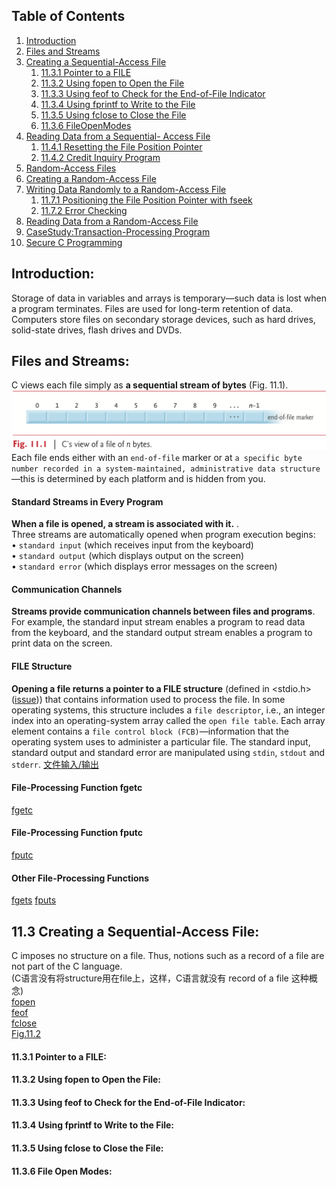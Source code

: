 ## <a name='contents'>Table of Contents</a>

1. [Introduction](#11.1)
1. [Files and Streams](#11.2)
1. [Creating a Sequential-Access File](#11.3)
   1. [11.3.1 Pointer to a FILE](#11.)
   1. [11.3.2 Using fopen to Open the File](#11.)
   1. [11.3.3 Using feof to Check for the End-of-File Indicator](#11.)
   1. [11.3.4 Using fprintf to Write to the File](#11.)
   1. [11.3.5 Using fclose to Close the File](#11.)
   1. [11.3.6 FileOpenModes](#11.)
1. [Reading Data from a Sequential- Access File](#11.4)
   1. [11.4.1 Resetting the File Position Pointer](#11.4.1)
   1. [11.4.2 Credit Inquiry Program](#11.4.2)
1. [Random-Access Files](#11.5)
1. [Creating a Random-Access File](#11.6)
1. [Writing Data Randomly to a Random-Access File](#11.7)
   1. [11.7.1 Positioning the File Position Pointer with fseek](#11.7.1)
   1. [11.7.2 Error Checking](#11.7.2)
1. [Reading Data from a Random-Access File](#11.8)
1. [CaseStudy:Transaction-Processing Program](#11.9)
1. [Secure C Programming](#11.10)
## <a name='11.1'> Introduction:</a>
Storage of data in variables and arrays is temporary—such data is lost when a program terminates. 
Files are used for long-term retention of data. 
Computers store files on secondary storage devices, such as hard drives, solid-state drives, flash drives and DVDs.

## <a name='11.2'> Files and Streams:</a>
C views each file simply as **a sequential stream of bytes** (Fig. 11.1).   
![Fig.11.1](https://github.com/saint-shaka/C/blob/master/CHowToProgram8thNotes/images/11/Fig.%2011.1.png)
Each file ends either with an `end-of-file` marker or at `a specific byte number recorded in a system-maintained, administrative data structure`—this is determined by each platform and is hidden from you.
#### Standard Streams in Every Program 
**When a file is opened, a stream is associated with it.** .    
Three streams are automatically opened when program execution begins:  
• `standard input` (which receives input from the keyboard)     
• `standard output` (which displays output on the screen)    
• `standard error` (which displays error messages on the screen)    
#### Communication Channels 
**Streams provide communication channels between files and programs**.   
For example, the standard input stream enables a program to read data from the keyboard, and the standard output stream enables a program to print data on the screen.  
#### FILE Structure
**Opening a file returns a pointer to a FILE structure** (defined in <stdio.h>([issue](https://github.com/saint-shaka/C/issues/1))) that contains information used to process the file. 
In some operating systems, this structure includes a `file descriptor`, i.e., an integer index into an operating-system array called the `open file table`. 
Each array element contains a `file control block (FCB)`—information that the operating system uses to administer a particular file. The standard input, standard output and standard error are manipulated using `stdin`, `stdout` and `stderr`. [文件输入/输出](https://zh.cppreference.com/w/c/io)

#### File-Processing Function fgetc
[fgetc](https://zh.cppreference.com/w/c/io/fgetc)
#### File-Processing Function fputc
[fputc](https://zh.cppreference.com/w/c/io/fputc)
#### Other File-Processing Functions
[fgets](https://zh.cppreference.com/w/c/io/fgets)
[fputs](https://zh.cppreference.com/w/c/io/fputs)
## <a name='11.3'> 11.3 Creating a Sequential-Access File:</a>
C imposes no structure on a file. Thus, notions such as a record of a file are not part of the C language.   
(C语言没有将structure用在file上，这样，C语言就没有 record of a file 这种概念)  
[fopen](https://zh.cppreference.com/w/c/io/fopen)  
[feof](https://zh.cppreference.com/w/c/io/feof)  
[fclose](https://zh.cppreference.com/w/c/io/fclose)  
[Fig.11.2](https://github.com/saint-shaka/C/blob/master/CHowToProgram8thNotes/examples/ch11/fig11_02.c)  
#### <a name='11.3.1'> 11.3.1 Pointer to a FILE:</a>
#### <a name='11.3.2'> 11.3.2 Using fopen to Open the File:</a>
#### <a name='11.3.3'> 11.3.3 Using feof to Check for the End-of-File Indicator:</a>
#### <a name='11.3.4'> 11.3.4 Using fprintf to Write to the File:</a>
#### <a name='11.3.5'> 11.3.5 Using fclose to Close the File:</a>
#### <a name='11.3.6'> 11.3.6 File Open Modes:</a>
